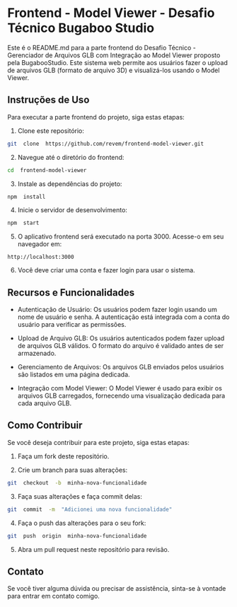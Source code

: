 
#  Frontend - Model Viewer - Desafio Técnico Bugaboo Studio

Este é o README.md para a parte frontend do Desafio Técnico - Gerenciador de Arquivos GLB com Integração ao Model Viewer proposto pela BugabooStudio. Este sistema web permite aos usuários fazer o upload de arquivos GLB (formato de arquivo 3D) e visualizá-los usando o Model Viewer.

  

##  Instruções de Uso

Para executar a parte frontend do projeto, siga estas etapas:

  

1. Clone este repositório:

  

```bash
git  clone  https://github.com/revem/frontend-model-viewer.git
```

2. Navegue até o diretório do frontend:

  

```bash
cd  frontend-model-viewer
```

3. Instale as dependências do projeto:

  

```bash
npm  install
```

  

4. Inicie o servidor de desenvolvimento:

  

```bash
npm  start
```

5. O aplicativo frontend será executado na porta 3000. Acesse-o em seu navegador em:

  

```
http://localhost:3000
```

  

6. Você deve criar uma conta e fazer login para usar o sistema.

  

##  Recursos e Funcionalidades

- Autenticação de Usuário: Os usuários podem fazer login usando um nome de usuário e senha. A autenticação está integrada com a conta do usuário para verificar as permissões.

  

- Upload de Arquivo GLB: Os usuários autenticados podem fazer upload de arquivos GLB válidos. O formato do arquivo é validado antes de ser armazenado.

  

- Gerenciamento de Arquivos: Os arquivos GLB enviados pelos usuários são listados em uma página dedicada.

  

- Integração com Model Viewer: O Model Viewer é usado para exibir os arquivos GLB carregados, fornecendo uma visualização dedicada para cada arquivo GLB.

  

##  Como Contribuir

Se você deseja contribuir para este projeto, siga estas etapas:

  

1. Faça um fork deste repositório.

  

2. Crie um branch para suas alterações:

```bash
git  checkout  -b  minha-nova-funcionalidade
```

3. Faça suas alterações e faça commit delas:

```bash
git  commit  -m  "Adicionei uma nova funcionalidade"
```

4. Faça o push das alterações para o seu fork:

```bash
git  push  origin  minha-nova-funcionalidade
```

  

5. Abra um pull request neste repositório para revisão.

  

##  Contato

Se você tiver alguma dúvida ou precisar de assistência, sinta-se à vontade para entrar em contato comigo.